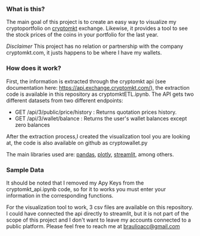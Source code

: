 ### What is this?
The  main goal of this project is to create an easy way to visualize my cryptoportfolio on [cryptomkt](https://www.cryptomkt.com/en/) exchange. Likewise, it provides a tool to see the stock prices of the coins in your portfolio for the last year.

*Disclaimer* This project has no relation or partnership with the company cryptomkt.com, it justs happens to be where I have my wallets.
### How does it work?
First, the information is extracted through the cryptomkt api (see documentation here: https://api.exchange.cryptomkt.com/), the extraction code is available in this repository as cryptomktETL.ipynb.
The API gets two different datasets from two different endpoints: 
- GET /api/3/public/price/history : Returns quotation prices history.
- GET /api/3/wallet/balance : Returns the user's wallet balances except zero balances

After the extraction process,I created the visualization tool you are looking at, the code is also available on github as cryptowallet.py

The main libraries used are: [pandas](https://pandas.pydata.org/), [plotly](https://plotly.com/), [streamlit](https://streamlit.io/), among others.
### Sample Data 
It should be noted that I removed my Apy Keys from the cryptomkt_api.ipynb code, so for it to works you must enter your information in the corresponding functions.

For the visualization tool to work, 3 csv files are available on this repository. I could have connected the api directly to streamlit, but it is not part of the scope of this project and I don't want to leave my accounts connected to a public platform.
Please feel free to reach me at braulioacc@gmail.com
